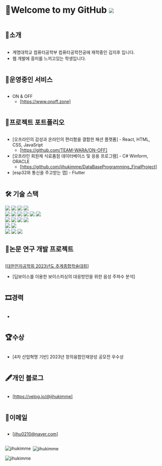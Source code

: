 # 👋Welcome to my GitHub ![](https://komarev.com/ghpvc/?username=jihukimme&label=Profile%20views&color=af4bf1&style=flat) 



<h2 style="display: inline-block; vertical-align: middle;">📌소개</h2>

- 계명대학교 컴퓨터공학부 컴퓨터공학전공에 재학중인 김지후 입니다.
- 웹 개발에 흥미를 느끼고있는 학생입니다.

<h2 style="display: inline-block; vertical-align: middle;">🚀운영중인 서비스</h2>

- ON & OFF
  - [https://www.onoff.zone]


<h2 style="display: inline-block; vertical-align: middle;">💼프로젝트 포트폴리오</h2>

- [오프라인의 감성과 온라인의 편리함을 결합한 패션 플랫폼] - React, HTML, CSS, JavaSript
  - [https://github.com/TEAM-WARA/ON-OFF]  
- [오프라인 회원제 식료품점 데이터베이스 및 응용 프로그램] - C# Winform, ORACLE
  - [https://github.com/jihukimme/DataBaseProgramming_FinalProject]  
- [esp32와 통신을 주고받는 앱] - Flutter

  
<h2 style="display: inline-block; vertical-align: middle;">🛠 기술 스택</h2>

<div>
  <img src="https://img.shields.io/badge/-C-00599C?style=for-the-badge&logo=c&logoColor=white">
  <img src="https://img.shields.io/badge/-CSharp-239120?style=for-the-badge&logo=c-sharp&logoColor=white">
  <img src="https://img.shields.io/badge/python-3776AB?style=for-the-badge&logo=python&logoColor=white">
  <img src="https://img.shields.io/badge/java-007396?style=for-the-badge&logo=java&logoColor=white"> 
  <br>
  
  <img src="https://img.shields.io/badge/html5-E34F26?style=for-the-badge&logo=html5&logoColor=white"> 
  <img src="https://img.shields.io/badge/css-1572B6?style=for-the-badge&logo=css3&logoColor=white"> 
  <img src="https://img.shields.io/badge/javascript-F7DF1E?style=for-the-badge&logo=javascript&logoColor=black"> 
  <img src="https://img.shields.io/badge/react-61DAFB?style=for-the-badge&logo=react&logoColor=black"> 
  <img src="https://img.shields.io/badge/dart-02569B?style=for-the-badge&logo=dart&logoColor=white">
  <img src="https://img.shields.io/badge/flutter-02569B?style=for-the-badge&logo=flutter&logoColor=white">
  <br>
  
  <img src="https://img.shields.io/badge/node.js-339933?style=for-the-badge&logo=Node.js&logoColor=white">
  <img src="https://img.shields.io/badge/express-000000?style=for-the-badge&logo=express&logoColor=white">
  <img src="https://img.shields.io/badge/oracle-F80000?style=for-the-badge&logo=oracle&logoColor=white"> 
  <img src="https://img.shields.io/badge/mysql-4479A1?style=for-the-badge&logo=mysql&logoColor=white"> 
  <br>
  
  <img src="https://img.shields.io/badge/bootstrap-7952B3?style=for-the-badge&logo=bootstrap&logoColor=white">
  <img src="https://img.shields.io/badge/amazonaws-232F3E?style=for-the-badge&logo=amazonaws&logoColor=white"> 
  <br>
  
  <img src="https://img.shields.io/badge/github-181717?style=for-the-badge&logo=github&logoColor=white">
  <img src="https://img.shields.io/badge/git-F05032?style=for-the-badge&logo=git&logoColor=white">
  <img src="https://img.shields.io/badge/fontawesome-339AF0?style=for-the-badge&logo=fontawesome&logoColor=white">
  <br>
</div>

  
<h2 style="display: inline-block; vertical-align: middle;">📜논문 연구 개발 프로젝트</h2>

[[대한전자공학회 2023년도 추계종합학술대회](https://conf.theieie.org/2023f/)]
- [딥보이스를 이용한 보이스피싱의 대응방안을 위한 음성 주파수 분석]


<h2 style="display: inline-block; vertical-align: middle;">🎞경력</h2>

-


<h2 style="display: inline-block; vertical-align: middle;">🏆수상</h2>

- [4차 산업혁명 기반] 2023년 창의융합인재양성 공모전 우수상

  
<h2 style="display: inline-block; vertical-align: middle;">🖋개인 블로그</h2>

- [https://velog.io/@jihukimme]

<h2 style="display: inline-block; vertical-align: middle;">📧이메일</h2>

- [jihu0210@naver.com]
  
## 
<p><img align="left" src="https://github-readme-stats.vercel.app/api/top-langs?username=jihukimme&show_icons=true&theme=radical&locale=en&layout=compact" alt="jihukimme" /></p>

<p>&nbsp;<img align="center" src="https://github-readme-stats.vercel.app/api?username=jihukimme&show_icons=true&theme=radical&locale=en" alt="jihukimme" /></p>

<p><img align="center" src="https://github-readme-streak-stats.herokuapp.com/?user=jihukimme&theme=dark" alt="jihukimme" /></p>
